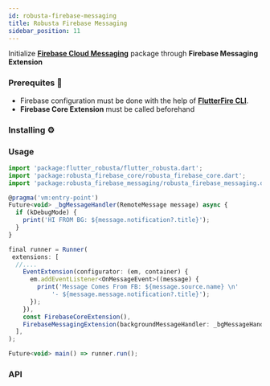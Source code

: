 ```yaml
---
id: robusta-firebase-messaging
title: Robusta Firebase Messaging
sidebar_position: 11
---
```


Initialize **[Firebase Cloud Messaging](https://firebase.flutter.dev/docs/messaging/overview)** package through **Firebase Messaging Extension**

### Prerequites 📝

- Firebase configuration must be done with the help of **[FlutterFire CLI](https://firebase.flutter.dev/docs/overview)**.
- **Firebase Core Extension** must be called beforehand

### Installing ⚙️

### Usage

```js
import 'package:flutter_robusta/flutter_robusta.dart';
import 'package:robusta_firebase_core/robusta_firebase_core.dart';
import 'package:robusta_firebase_messaging/robusta_firebase_messaging.dart';

@pragma('vm:entry-point')
Future<void> _bgMessageHandler(RemoteMessage message) async {
  if (kDebugMode) {
    print('HI FROM BG: ${message.notification?.title}');
  }
}

final runner = Runner(
 extensions: [
  //....
    EventExtension(configurator: (em, container) {
      em.addEventListener<OnMessageEvent>((message) {
        print('Message Comes From FB: ${message.source.name} \n'
            '- ${message.message.notification?.title}');
      });
    }),
    const FirebaseCoreExtension(),
    FirebaseMessagingExtension(backgroundMessageHandler: _bgMessageHandler),
  ],
);

Future<void> main() => runner.run();
```

### API
